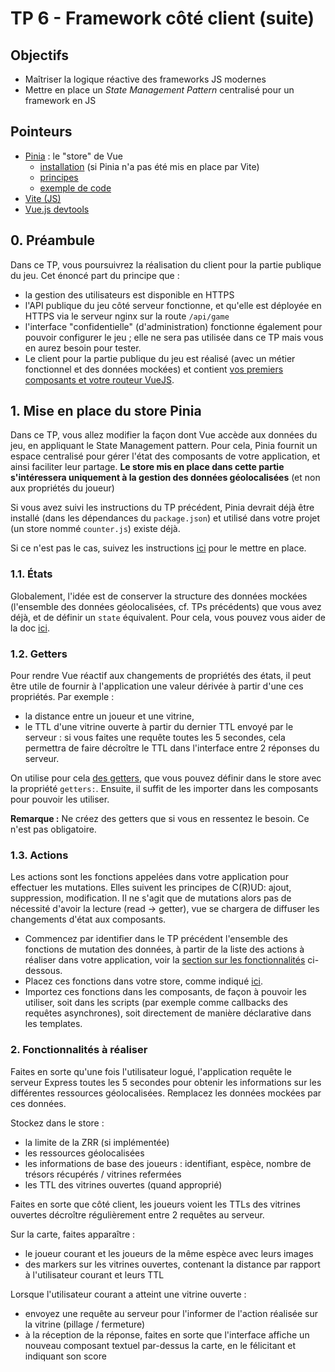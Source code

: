 # TP 6 - Framework côté client (suite)

## Objectifs

- Maîtriser la logique réactive des frameworks JS modernes
- Mettre en place un _State Management Pattern_ centralisé pour un framework en JS

## Pointeurs

- [Pinia](https://pinia.vuejs.org/) : le "store" de Vue
  - [installation](https://pinia.vuejs.org/getting-started.html) (si Pinia n'a pas été mis en place par Vite)
  - [principes](https://pinia.vuejs.org/introduction.html)
  - [exemple de code](https://stackblitz.com/edit/vite-vue3-pinia-ex?file=package.json)
- [Vite (JS)](https://vitejs.dev/)
- [Vue.js devtools](https://github.com/vuejs/vue-devtools)

## 0. Préambule

Dans ce TP, vous poursuivrez la réalisation du client pour la partie publique du jeu. Cet énoncé part du principe que :

- la gestion des utilisateurs est disponible en HTTPS
- l'API publique du jeu côté serveur fonctionne, et qu'elle est déployée en HTTPS via le serveur nginx sur la route `/api/game`
- l'interface "confidentielle" (d'administration) fonctionne également pour pouvoir configurer le jeu ; elle ne sera pas utilisée dans ce TP mais vous en aurez besoin pour tester.
- Le client pour la partie publique du jeu est réalisé (avec un métier fonctionnel et des données mockées) et contient [vos premiers composants et votre routeur VueJS](../tp5/).

## 1. Mise en place du store Pinia

Dans ce TP, vous allez modifier la façon dont Vue accède aux données du jeu, en appliquant le State Management pattern. Pour cela, Pinia fournit un espace centralisé pour gérer l'état des composants de votre application, et ainsi faciliter leur partage. **Le store mis en place dans cette partie s'intéressera uniquement à la gestion des données géolocalisées** (et non aux propriétés du joueur)

Si vous avez suivi les instructions du TP précédent, Pinia devrait déjà être installé (dans les dépendances du `package.json`) et utilisé dans votre projet (un store nommé `counter.js`) existe déjà.

Si ce n'est pas le cas, suivez les instructions [ici](https://pinia.vuejs.org/getting-started.html) pour le mettre en place.

### 1.1. &Eacute;tats

Globalement, l'idée est de conserver la structure des données mockées (l'ensemble des données géolocalisées, cf. TPs précédents) que vous avez déjà, et de définir un `state` équivalent. Pour cela, vous pouvez vous aider de la doc [ici](https://pinia.vuejs.org/core-concepts/state.html).

### 1.2. Getters

Pour rendre Vue réactif aux changements de propriétés des états, il peut être utile de fournir à l'application une valeur dérivée à partir d'une ces propriétés. Par exemple :

- la distance entre un joueur et une vitrine,
- le TTL d'une vitrine ouverte à partir du dernier TTL envoyé par le serveur : si vous faites une requête toutes les 5 secondes, cela permettra de faire décroître le TTL dans l'interface entre 2 réponses du serveur.

On utilise pour cela [des getters](https://pinia.vuejs.org/core-concepts/getters.html), que vous pouvez définir dans le store avec la propriété `getters:`. Ensuite, il suffit de les importer dans les composants pour pouvoir les utiliser.

**Remarque :** Ne créez des getters que si vous en ressentez le besoin. Ce n'est pas obligatoire.

### 1.3. Actions

Les actions sont les fonctions appelées dans votre application pour effectuer les mutations. Elles suivent les principes de C(R)UD: ajout, suppression, modification. Il ne s'agit que de mutations alors pas de nécessité d'avoir la lecture (read -> getter), vue se chargera de diffuser les changements d'état aux composants.

- Commencez par identifier dans le TP précédent l'ensemble des fonctions de mutation des données, à partir de la liste des actions à réaliser dans votre application, voir la [section sur les fonctionnalités](#2-fonctionnalités-à-réaliser) ci-dessous.
- Placez ces fonctions dans votre store, comme indiqué [ici](https://pinia.vuejs.org/core-concepts/actions.html).
- Importez ces fonctions dans les composants, de façon à pouvoir les utiliser, soit dans les scripts (par exemple comme callbacks des requêtes asynchrones), soit directement de manière déclarative dans les templates.

### 2. Fonctionnalités à réaliser

Faites en sorte qu'une fois l'utilisateur logué, l'application requête le serveur Express toutes les 5 secondes pour obtenir les informations sur les différentes ressources géolocalisées. Remplacez les données mockées par ces données.

Stockez dans le store :

  - la limite de la ZRR (si implémentée)
  - les ressources géolocalisées
  - les informations de base des joueurs : identifiant, espèce, nombre de trésors récupérés / vitrines refermées
  - les TTL des vitrines ouvertes (quand approprié)

Faites en sorte que côté client, les joueurs voient les TTLs des vitrines ouvertes décroître régulièrement entre 2 requêtes au serveur.

Sur la carte, faites apparaître :

- le joueur courant et les joueurs de la même espèce avec leurs images
- des markers sur les vitrines ouvertes, contenant la distance par rapport à l'utilisateur courant et leurs TTL

Lorsque l'utilisateur courant a atteint une vitrine ouverte :
- envoyez une requête au serveur pour l'informer de l'action réalisée sur la vitrine (pillage / fermeture)
- à la réception de la réponse, faites en sorte que l'interface affiche un nouveau composant textuel par-dessus la carte, en le félicitant et indiquant son score
